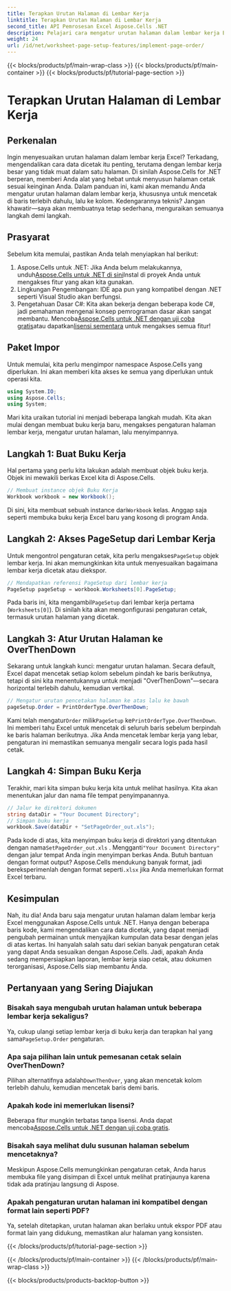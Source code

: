 ```yaml
---
title: Terapkan Urutan Halaman di Lembar Kerja
linktitle: Terapkan Urutan Halaman di Lembar Kerja
second_title: API Pemrosesan Excel Aspose.Cells .NET
description: Pelajari cara mengatur urutan halaman dalam lembar kerja Excel menggunakan Aspose.Cells for .NET dalam panduan langkah demi langkah yang sederhana. Sempurna untuk pemula dan ahli.
weight: 24
url: /id/net/worksheet-page-setup-features/implement-page-order/
---
```


{{< blocks/products/pf/main-wrap-class >}}
{{< blocks/products/pf/main-container >}}
{{< blocks/products/pf/tutorial-page-section >}}

# Terapkan Urutan Halaman di Lembar Kerja

## Perkenalan
Ingin menyesuaikan urutan halaman dalam lembar kerja Excel? Terkadang, mengendalikan cara data dicetak itu penting, terutama dengan lembar kerja besar yang tidak muat dalam satu halaman. Di sinilah Aspose.Cells for .NET berperan, memberi Anda alat yang hebat untuk menyusun halaman cetak sesuai keinginan Anda. Dalam panduan ini, kami akan memandu Anda mengatur urutan halaman dalam lembar kerja, khususnya untuk mencetak di baris terlebih dahulu, lalu ke kolom. Kedengarannya teknis? Jangan khawatir—saya akan membuatnya tetap sederhana, menguraikan semuanya langkah demi langkah.
## Prasyarat
Sebelum kita memulai, pastikan Anda telah menyiapkan hal berikut:
1.  Aspose.Cells untuk .NET: Jika Anda belum melakukannya, unduh[Aspose.Cells untuk .NET di sini](https://releases.aspose.com/cells/net/)Instal di proyek Anda untuk mengakses fitur yang akan kita gunakan.
2. Lingkungan Pengembangan: IDE apa pun yang kompatibel dengan .NET seperti Visual Studio akan berfungsi.
3. Pengetahuan Dasar C#: Kita akan bekerja dengan beberapa kode C#, jadi pemahaman mengenai konsep pemrograman dasar akan sangat membantu.
Mencoba[Aspose.Cells untuk .NET dengan uji coba gratis](https://releases.aspose.com/)atau dapatkan[lisensi sementara](https://purchase.aspose.com/temporary-license/) untuk mengakses semua fitur!
## Paket Impor
Untuk memulai, kita perlu mengimpor namespace Aspose.Cells yang diperlukan. Ini akan memberi kita akses ke semua yang diperlukan untuk operasi kita.
```csharp
using System.IO;
using Aspose.Cells;
using System;
```
Mari kita uraikan tutorial ini menjadi beberapa langkah mudah. Kita akan mulai dengan membuat buku kerja baru, mengakses pengaturan halaman lembar kerja, mengatur urutan halaman, lalu menyimpannya. 
## Langkah 1: Buat Buku Kerja
Hal pertama yang perlu kita lakukan adalah membuat objek buku kerja. Objek ini mewakili berkas Excel kita di Aspose.Cells.
```csharp
// Membuat instance objek Buku Kerja
Workbook workbook = new Workbook();
```
 Di sini, kita membuat sebuah instance dari`Workbook` kelas. Anggap saja seperti membuka buku kerja Excel baru yang kosong di program Anda.
## Langkah 2: Akses PageSetup dari Lembar Kerja
 Untuk mengontrol pengaturan cetak, kita perlu mengakses`PageSetup` objek lembar kerja. Ini akan memungkinkan kita untuk menyesuaikan bagaimana lembar kerja dicetak atau diekspor.
```csharp
// Mendapatkan referensi PageSetup dari lembar kerja
PageSetup pageSetup = workbook.Worksheets[0].PageSetup;
```
 Pada baris ini, kita mengambil`PageSetup` dari lembar kerja pertama (`Worksheets[0]`). Di sinilah kita akan mengonfigurasi pengaturan cetak, termasuk urutan halaman yang dicetak.
## Langkah 3: Atur Urutan Halaman ke OverThenDown
Sekarang untuk langkah kunci: mengatur urutan halaman. Secara default, Excel dapat mencetak setiap kolom sebelum pindah ke baris berikutnya, tetapi di sini kita menentukannya untuk menjadi "OverThenDown"—secara horizontal terlebih dahulu, kemudian vertikal.
```csharp
// Mengatur urutan pencetakan halaman ke atas lalu ke bawah
pageSetup.Order = PrintOrderType.OverThenDown;
```
 Kami telah mengatur`Order` milik`PageSetup` ke`PrintOrderType.OverThenDown`. Ini memberi tahu Excel untuk mencetak di seluruh baris sebelum berpindah ke baris halaman berikutnya. Jika Anda mencetak lembar kerja yang lebar, pengaturan ini memastikan semuanya mengalir secara logis pada hasil cetak.
## Langkah 4: Simpan Buku Kerja
Terakhir, mari kita simpan buku kerja kita untuk melihat hasilnya. Kita akan menentukan jalur dan nama file tempat penyimpanannya.
```csharp
// Jalur ke direktori dokumen
string dataDir = "Your Document Directory";
// Simpan buku kerja
workbook.Save(dataDir + "SetPageOrder_out.xls");
```
 Pada kode di atas, kita menyimpan buku kerja di direktori yang ditentukan dengan nama`SetPageOrder_out.xls` . Mengganti`"Your Document Directory"` dengan jalur tempat Anda ingin menyimpan berkas Anda.
Butuh bantuan dengan format output? Aspose.Cells mendukung banyak format, jadi bereksperimenlah dengan format seperti`.xlsx` jika Anda memerlukan format Excel terbaru.
## Kesimpulan
Nah, itu dia! Anda baru saja mengatur urutan halaman dalam lembar kerja Excel menggunakan Aspose.Cells untuk .NET. Hanya dengan beberapa baris kode, kami mengendalikan cara data dicetak, yang dapat menjadi pengubah permainan untuk menyajikan kumpulan data besar dengan jelas di atas kertas. Ini hanyalah salah satu dari sekian banyak pengaturan cetak yang dapat Anda sesuaikan dengan Aspose.Cells. Jadi, apakah Anda sedang mempersiapkan laporan, lembar kerja siap cetak, atau dokumen terorganisasi, Aspose.Cells siap membantu Anda.
## Pertanyaan yang Sering Diajukan
### Bisakah saya mengubah urutan halaman untuk beberapa lembar kerja sekaligus?
 Ya, cukup ulangi setiap lembar kerja di buku kerja dan terapkan hal yang sama`PageSetup.Order` pengaturan.
### Apa saja pilihan lain untuk pemesanan cetak selain OverThenDown?
 Pilihan alternatifnya adalah`DownThenOver`, yang akan mencetak kolom terlebih dahulu, kemudian mencetak baris demi baris.
### Apakah kode ini memerlukan lisensi?
Beberapa fitur mungkin terbatas tanpa lisensi. Anda dapat mencoba[Aspose.Cells untuk .NET dengan uji coba gratis](https://releases.aspose.com/).
### Bisakah saya melihat dulu susunan halaman sebelum mencetaknya?
Meskipun Aspose.Cells memungkinkan pengaturan cetak, Anda harus membuka file yang disimpan di Excel untuk melihat pratinjaunya karena tidak ada pratinjau langsung di Aspose.
### Apakah pengaturan urutan halaman ini kompatibel dengan format lain seperti PDF?
Ya, setelah ditetapkan, urutan halaman akan berlaku untuk ekspor PDF atau format lain yang didukung, memastikan alur halaman yang konsisten.

{{< /blocks/products/pf/tutorial-page-section >}}

{{< /blocks/products/pf/main-container >}}
{{< /blocks/products/pf/main-wrap-class >}}

{{< blocks/products/products-backtop-button >}}
